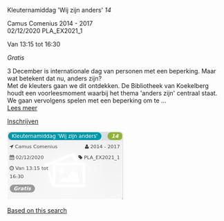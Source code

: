Kleuternamiddag 'Wij zijn anders' *14*

Camus Comenius 2014 - 2017  
02/12/2020 PLA\_EX2021\_1  

Van 13:15 tot 16:30

*Gratis*

  

  

3 December is internationale dag van personen met een beperking. Maar wat betekent dat nu, anders zijn?  
Met de kleuters gaan we dit ontdekken. De Bibliotheek van Koekelberg houdt een voorleesmoment waarbij het thema 'anders zijn' centraal staat. We gaan vervolgens spelen met een beperking om te  ...  
[Lees meer](https://tickets.vgc.be/activity/subscribe/PLA_EX2021_1)

[Inschrijven](https://tickets.vgc.be/activity/subscribe/PLA_EX2021_1)

![](57950.png)

[Based on this search](https://tickets.vgc.be/activity/index?&vrijeplaatsen=1&Age%5B%5D=3%2C4&entity=286)